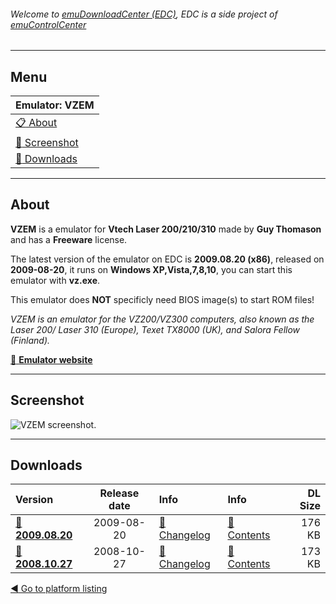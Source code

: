 ###### Welcome to [emuDownloadCenter (EDC)](https://github.com/PhoenixInteractiveNL/emuDownloadCenter/wiki/), EDC is a side project of [emuControlCenter](https://github.com/PhoenixInteractiveNL/emuControlCenter/wiki/)
***
## Menu
| **Emulator: VZEM** |
|:---------|
| [:clipboard: About](#about) |
| [:sunrise: Screenshot](#screenshot) |
| [:floppy_disk: Downloads](#downloads) |
***
## About
**VZEM** is a emulator for **Vtech Laser 200/210/310** made by **Guy Thomason** and has a **Freeware** license.

The latest version of the emulator on EDC is **2009.08.20 (x86)**, released on **2009-08-20**, it runs on **Windows XP,Vista,7,8,10**, you can start this emulator with **vz.exe**.

This emulator does **NOT** specificly need BIOS image(s) to start ROM files!

_VZEM is an emulator for the VZ200/VZ300 computers, also known as the Laser 200/ Laser 310 (Europe), Texet TX8000 (UK), and Salora Fellow (Finland)._

[:link: **Emulator website**](http://intertek00.customer.netspace.net.au/vz200/)
***
## Screenshot
![](https://raw.githubusercontent.com/PhoenixInteractiveNL/emuDownloadCenter/master/hooks/vzem/screen.jpg "VZEM screenshot.")
***
## Downloads
| Version  | Release date  | Info       | Info       | DL Size    |
|:---------|:-------------:|:-----------|:-----------|-----------:|
| [:floppy_disk: **2009.08.20**](https://github.com/PhoenixInteractiveNL/edc-repo0002/raw/master/vzem/2009.08.20.7z) | 2009-08-20 | [:page_facing_up: Changelog](https://github.com/PhoenixInteractiveNL/edc-repo0002/blob/master/vzem/2009.08.20_changelog.txt) | [:mag_right: Contents](https://github.com/PhoenixInteractiveNL/edc-repo0002/blob/master/vzem/2009.08.20_contents.txt) | 176 KB |
| [:floppy_disk: **2008.10.27**](https://github.com/PhoenixInteractiveNL/edc-repo0002/raw/master/vzem/2008.10.27.7z) | 2008-10-27 | [:page_facing_up: Changelog](https://github.com/PhoenixInteractiveNL/edc-repo0002/blob/master/vzem/2008.10.27_changelog.txt) | [:mag_right: Contents](https://github.com/PhoenixInteractiveNL/edc-repo0002/blob/master/vzem/2008.10.27_contents.txt) | 173 KB |

[:arrow_backward: Go to platform listing](https://github.com/PhoenixInteractiveNL/emuDownloadCenter/wiki/EDC-Platform-List)
